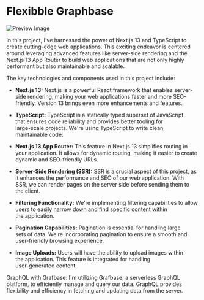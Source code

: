 # Flexibble Graphbase

![Preview Image](https://ibb.co/fHqNCTT)

In this project, I've harnessed the power of Next.js 13 and TypeScript to create cutting-edge web applications. This exciting endeavor is centered around leveraging advanced features like server-side rendering and the Next.js 13 App Router to build web applications that are not only highly performant but also maintainable and scalable.

The key technologies and components used in this project include:

- **Next.js 13:** Next.js is a powerful React framework that enables
  server-side rendering, making your web applications faster and more
  SEO-friendly. Version 13 brings even more enhancements and features.
- **TypeScript:** TypeScript is a statically typed superset of JavaScript  
  that ensures code reliability and provides better tooling for  
  large-scale projects. We're using TypeScript to write clean,  
  maintainable code.

- **Next.js 13 App Router:** This feature in Next.js 13 simplifies routing
  in your application. It allows for dynamic routing, making it easier
  to create dynamic and SEO-friendly URLs.

- **Server-Side Rendering (SSR):** SSR is a crucial aspect of this project,
  as it enhances the performance and SEO of our web application. With  
  SSR, we can render pages on the server side before sending them to  
  the client.

- **Filtering Functionality:** We're implementing filtering capabilities to
  allow users to easily narrow down and find specific content within  
  the application.

- **Pagination Capabilities:** Pagination is essential for handling large  
  sets of data. We're incorporating pagination to ensure a smooth and  
  user-friendly browsing experience.

- **Image Uploads:** Users will have the ability to upload images within  
  the application. This feature is integrated for handling  
  user-generated content.

GraphQL with Grafbase: I'm utilizing Grafbase, a serverless GraphQL platform, to efficiently manage and query our data. GraphQL provides flexibility and efficiency in fetching and updating data from the server.
